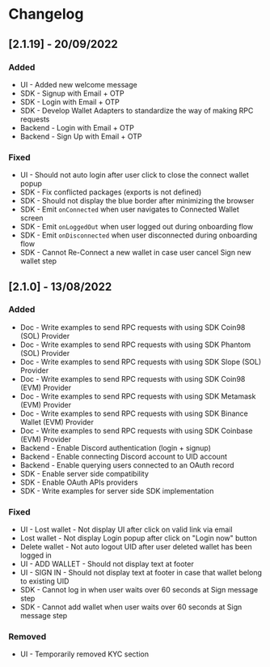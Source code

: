 # Changelog

## [2.1.19] - 20/09/2022

### Added

- UI - Added new welcome message
- SDK - Signup with Email + OTP
- SDK - Login with Email + OTP
- SDK - Develop Wallet Adapters to standardize the way of making RPC requests
- Backend - Login with Email + OTP
- Backend - Sign Up with Email + OTP

### Fixed

- UI - Should not auto login after user click to close the connect wallet popup
- SDK - Fix conflicted packages (exports is not defined)
- SDK - Should not display the blue border after minimizing the browser
- SDK - Emit `onConnected` when user navigates to Connected Wallet screen
- SDK - Emit `onLoggedOut` when user logged out during onboarding flow
- SDK - Emit `onDisconnected` when user disconnected during onboarding flow
- SDK - Cannot Re-Connect a new wallet in case user cancel Sign new wallet step


## [2.1.0] - 13/08/2022

### Added

- Doc - Write examples to send RPC requests with using SDK Coin98 (SOL) Provider
- Doc - Write examples to send RPC requests with using SDK Phantom (SOL) Provider
- Doc - Write examples to send RPC requests with using SDK Slope (SOL) Provider
- Doc - Write examples to send RPC requests with using SDK Coin98 (EVM) Provider
- Doc - Write examples to send RPC requests with using SDK Metamask (EVM) Provider
- Doc - Write examples to send RPC requests with using SDK Binance Wallet (EVM) Provider
- Doc - Write examples to send RPC requests with using SDK Coinbase (EVM) Provider
- Backend - Enable Discord authentication (login + signup)
- Backend - Enable connecting Discord account to UID account
- Backend - Enable querying users connected to an OAuth record
- SDK - Enable server side compatibility
- SDK - Enable OAuth APIs providers
- SDK - Write examples for server side SDK implementation

### Fixed 

- UI - Lost wallet - Not display UI after click on valid link via email
- Lost wallet - Not display Login popup after click on "Login now" button
- Delete wallet - Not auto logout UID after user deleted wallet has been logged in
- UI - ADD WALLET - Should not display text at footer
- UI - SIGN IN - Should not display text at footer in case that wallet belong to existing UID
- SDK - Cannot log in when user waits over 60 seconds at Sign message step
- SDK - Cannot add wallet when user waits over 60 seconds at Sign message step

### Removed

- UI - Temporarily removed KYC section